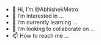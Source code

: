 - 👋 Hi, I’m @AbhishekMetro
- 👀 I’m interested in ...
- 🌱 I’m currently learning ...
- 💞️ I’m looking to collaborate on ...
- 📫 How to reach me ...

<!---
AbhishekMetro/AbhishekMetro is a ✨ special ✨ repository because its `README.md` (this file) appears on your GitHub profile.
You can click the Preview link to take a look at your changes.
--->
